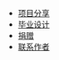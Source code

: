 * [项目分享](mypages/project.md)
* [毕业设计](mypages/graduation.md)
* [捐赠](mypages/donate.md)
* [联系作者](README.md)
